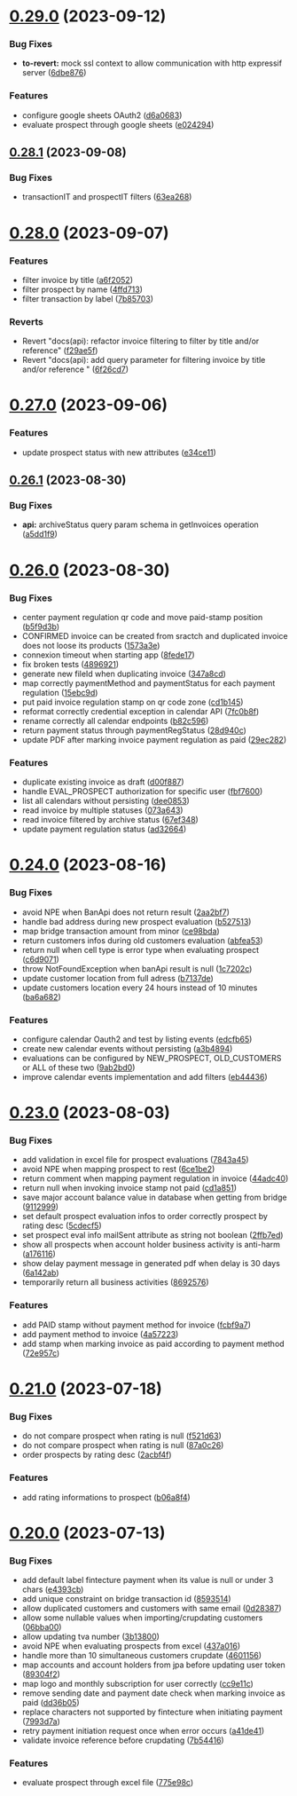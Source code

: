 # [0.29.0](https://github.com/b-partners/bpartners-api/compare/v0.28.1...v0.29.0) (2023-09-12)


### Bug Fixes

* **to-revert:** mock ssl context to allow communication with http expressif server ([6dbe876](https://github.com/b-partners/bpartners-api/commit/6dbe876b97df8afed76f11e21fbe71a3d2ab6bf5))


### Features

* configure google sheets OAuth2 ([d6a0683](https://github.com/b-partners/bpartners-api/commit/d6a0683aa2da4b1e3bf4229bf6bada7c095c96e6))
* evaluate prospect through google sheets ([e024294](https://github.com/b-partners/bpartners-api/commit/e0242942ac27ea6cac78963b01e5c9c65a612438))



## [0.28.1](https://github.com/b-partners/bpartners-api/compare/v0.28.0...v0.28.1) (2023-09-08)


### Bug Fixes

* transactionIT and prospectIT filters ([63ea268](https://github.com/b-partners/bpartners-api/commit/63ea2687c1879e999aca4eaff31c2b8108d901df))



# [0.28.0](https://github.com/b-partners/bpartners-api/compare/v0.27.0...v0.28.0) (2023-09-07)


### Features

* filter invoice by title ([a6f2052](https://github.com/b-partners/bpartners-api/commit/a6f20520d02fccb43ff1aca6c1afbe9ed9c0524f))
* filter prospect by name ([4ffd713](https://github.com/b-partners/bpartners-api/commit/4ffd71398a3f03712be6379944be2f666d1d214e))
* filter transaction by label ([7b85703](https://github.com/b-partners/bpartners-api/commit/7b85703245895236d7948dcd68355733b0373314))


### Reverts

* Revert "docs(api): refactor invoice filtering to filter by title and/or reference" ([f29ae5f](https://github.com/b-partners/bpartners-api/commit/f29ae5fda8d4deda3b6fa0110b839c529696d48b))
* Revert "docs(api): add query parameter for filtering invoice by title and/or reference " ([6f26cd7](https://github.com/b-partners/bpartners-api/commit/6f26cd7fdaab6fd0f597350632c891c5fa554a94))



# [0.27.0](https://github.com/b-partners/bpartners-api/compare/v0.26.1...v0.27.0) (2023-09-06)


### Features

* update prospect status with new attributes ([e34ce11](https://github.com/b-partners/bpartners-api/commit/e34ce11ee49122cf81f3cfbd2c2d6d5735d9b0e2))



## [0.26.1](https://github.com/b-partners/bpartners-api/compare/v0.26.0...v0.26.1) (2023-08-30)


### Bug Fixes

* **api:** archiveStatus query param schema in getInvoices operation ([a5dd1f9](https://github.com/b-partners/bpartners-api/commit/a5dd1f9ef3f60223c5754f504f421d7f3322432c))



# [0.26.0](https://github.com/b-partners/bpartners-api/compare/v0.24.0...v0.26.0) (2023-08-30)


### Bug Fixes

* center payment regulation qr code and move paid-stamp position ([b5f9d3b](https://github.com/b-partners/bpartners-api/commit/b5f9d3b18649c6411d9733d29c4877a0d2b4f2e9))
* CONFIRMED invoice can be created from sractch and duplicated invoice does not loose its products ([1573a3e](https://github.com/b-partners/bpartners-api/commit/1573a3e6204dd3d48a801298f8905ff2db870634))
* connexion timeout when starting app ([8fede17](https://github.com/b-partners/bpartners-api/commit/8fede175cb327ff52baa6a9456a5cfe7f8ba86ef))
* fix broken tests  ([4896921](https://github.com/b-partners/bpartners-api/commit/4896921ba4e151e90493f1b1c296752a8134d5b1))
* generate new fileId when duplicating invoice ([347a8cd](https://github.com/b-partners/bpartners-api/commit/347a8cdf37c30c5d4cb9f2fb4a3b33cc1f87d4c6))
* map correctly paymentMethod and paymentStatus for each payment regulation ([15ebc9d](https://github.com/b-partners/bpartners-api/commit/15ebc9dec99296da1ba32d59ba3d8d48cb23e3d4))
* put paid invoice regulation stamp on qr code zone ([cd1b145](https://github.com/b-partners/bpartners-api/commit/cd1b1450ea2f134f847c50cffbf887ca80deec78))
* reformat correctly credential exception in calendar API ([7fc0b8f](https://github.com/b-partners/bpartners-api/commit/7fc0b8f4d39f44171614bfda223a1033abea19af))
* rename correctly all calendar endpoints ([b82c596](https://github.com/b-partners/bpartners-api/commit/b82c59639036ef361fd2a6a94afd541a6d634bf3))
* return payment status through paymentRegStatus ([28d940c](https://github.com/b-partners/bpartners-api/commit/28d940cee1a285abd485bca7524cf36364a8d19a))
* update PDF after marking invoice payment regulation as paid ([29ec282](https://github.com/b-partners/bpartners-api/commit/29ec2827564500d197afa4cd976d3229e210cbad))


### Features

* duplicate existing invoice as draft ([d00f887](https://github.com/b-partners/bpartners-api/commit/d00f887865600ba5791866ae2e4668eea388d99b))
* handle EVAL_PROSPECT authorization for specific user ([fbf7600](https://github.com/b-partners/bpartners-api/commit/fbf7600df213dc836400b3af3b8a3d1c24fb01da))
* list all calendars without persisting ([dee0853](https://github.com/b-partners/bpartners-api/commit/dee0853f06dc5c2370e987a6fea17fda8fb3285c))
* read invoice by multiple statuses ([073a643](https://github.com/b-partners/bpartners-api/commit/073a64347fc9d10b71cf9fcb4000b08967466e68))
* read invoice filtered by archive status ([67ef348](https://github.com/b-partners/bpartners-api/commit/67ef3482b28de08d3de9354f4a3c23d3d2c96915))
* update payment regulation status ([ad32664](https://github.com/b-partners/bpartners-api/commit/ad32664f97a36bd82685a999194457d9fd95e52c))



# [0.24.0](https://github.com/b-partners/bpartners-api/compare/v0.23.0...v0.24.0) (2023-08-16)


### Bug Fixes

* avoid NPE when BanApi does not return result ([2aa2bf7](https://github.com/b-partners/bpartners-api/commit/2aa2bf764fb76fdd604350ca53c777615d5fd49e))
* handle bad address during new prospect evaluation ([b527513](https://github.com/b-partners/bpartners-api/commit/b5275133702284cb4f663ee848ce63f5e9227abb))
* map bridge transaction amount from minor ([ce98bda](https://github.com/b-partners/bpartners-api/commit/ce98bda5129d218320dd111326c2cd10c38173bc))
* return customers infos during old customers evaluation ([abfea53](https://github.com/b-partners/bpartners-api/commit/abfea539f2da1bffc106ee7942cf7028c40f5823))
* return null when cell type is error type when evaluating prospect ([c6d9071](https://github.com/b-partners/bpartners-api/commit/c6d907124ce62e19b4416664be57a52b771d48a3))
* throw NotFoundException when banApi result is null ([1c7202c](https://github.com/b-partners/bpartners-api/commit/1c7202c058c49e720227b52ea5fe2c2af64ed9e9))
* update customer location from full adress ([b7137de](https://github.com/b-partners/bpartners-api/commit/b7137deb79e4c4cf772c3c6b6e8aa52077b2a807))
* update customers location every 24 hours instead of 10 minutes ([ba6a682](https://github.com/b-partners/bpartners-api/commit/ba6a6820add735d252e9c68e40d891b4ece4daea))


### Features

* configure calendar Oauth2 and test by listing events ([edcfb65](https://github.com/b-partners/bpartners-api/commit/edcfb652873fd19f426633e9b71495760ae656f6))
* create new calendar events without persisting ([a3b4894](https://github.com/b-partners/bpartners-api/commit/a3b48948871225112a13b9bfa115ac3d8c1516ed))
* evaluations can be configured by NEW_PROSPECT, OLD_CUSTOMERS or ALL of these two ([9ab2bd0](https://github.com/b-partners/bpartners-api/commit/9ab2bd0dff29e7f228dfa37c00da33dbaffd6bdf))
* improve calendar events implementation and add filters ([eb44436](https://github.com/b-partners/bpartners-api/commit/eb4443638997a467ff49e78021cfdd4a97cefb5c))



# [0.23.0](https://github.com/b-partners/bpartners-api/compare/v0.21.0...v0.23.0) (2023-08-03)


### Bug Fixes

* add validation in excel file for prospect evaluations ([7843a45](https://github.com/b-partners/bpartners-api/commit/7843a45f45565dcf9c55459449fa177ae5822296))
* avoid NPE when mapping prospect to rest ([6ce1be2](https://github.com/b-partners/bpartners-api/commit/6ce1be2ab790d8e1c97891d6cf7087b07f6fc2a6))
* return comment when mapping payment regulation in invoice ([44adc40](https://github.com/b-partners/bpartners-api/commit/44adc40e10aa02dd1e8429d7a9a4dc628947b8ae))
* return null when invoking invoice stamp not paid ([cd1a851](https://github.com/b-partners/bpartners-api/commit/cd1a8514c51637d1689079438c25ef205f59e3ba))
* save major account balance value in database when getting from bridge ([9112999](https://github.com/b-partners/bpartners-api/commit/9112999d4a518083dbc35e5119bfa8835f8c06fc))
* set default prospect evaluation infos to order correctly prospect by rating desc ([5cdecf5](https://github.com/b-partners/bpartners-api/commit/5cdecf58a57ed5ba00e12fd967fd68ed474da4a3))
* set prospect eval info mailSent attribute as string not boolean ([2ffb7ed](https://github.com/b-partners/bpartners-api/commit/2ffb7ed6dd897637ace8178bcfe11f1d6aa0dff0))
* show all prospects when account holder business activity is anti-harm ([a176116](https://github.com/b-partners/bpartners-api/commit/a17611692575d6abb9cc88eed951fbcf8df7c294))
* show delay payment message in generated pdf when delay is 30 days ([6a142ab](https://github.com/b-partners/bpartners-api/commit/6a142ab5879009649983eb8dc5002e4964d9a55b))
* temporarily return all business activities ([8692576](https://github.com/b-partners/bpartners-api/commit/8692576ff65d91607ec27c37869c8651694abd71))


### Features

* add PAID stamp without payment method for invoice ([fcbf9a7](https://github.com/b-partners/bpartners-api/commit/fcbf9a762b65e391a037aa4cdde0b7f33a14325d))
* add payment method to invoice ([4a57223](https://github.com/b-partners/bpartners-api/commit/4a5722378d6968b2a23b5d54ca48e22f8c6c063b))
* add stamp when marking invoice as paid according to payment method ([72e957c](https://github.com/b-partners/bpartners-api/commit/72e957c19d9fb4b91749207d819232a89db85687))



# [0.21.0](https://github.com/b-partners/bpartners-api/compare/v0.20.0...v0.21.0) (2023-07-18)


### Bug Fixes

* do not compare prospect when rating is null ([f521d63](https://github.com/b-partners/bpartners-api/commit/f521d6392b0c6d1011afc5cd0f8f8ac722f3cbc0))
* do not compare prospect when rating is null ([87a0c26](https://github.com/b-partners/bpartners-api/commit/87a0c26d996b27544062511da34e2d0c050d4c7e))
* order prospects by rating desc ([2acbf4f](https://github.com/b-partners/bpartners-api/commit/2acbf4fa2b0e76a52785d67d3bcedfac0cdb0874))


### Features

* add rating informations to prospect ([b06a8f4](https://github.com/b-partners/bpartners-api/commit/b06a8f4c82cd4fd0bc10d9bd3781dc032b9a21c4))



# [0.20.0](https://github.com/b-partners/bpartners-api/compare/v0.19.0...v0.20.0) (2023-07-13)


### Bug Fixes

* add default label fintecture payment when its value is null or under 3 chars ([e4393cb](https://github.com/b-partners/bpartners-api/commit/e4393cb70f1194a4748a3f75a75a819bdd7107ab))
* add unique constraint on bridge transaction id ([8593514](https://github.com/b-partners/bpartners-api/commit/8593514fd7a154d4c0a852a3377db971084a35f4))
* allow duplicated customers and customers with same email ([0d28387](https://github.com/b-partners/bpartners-api/commit/0d28387514dd9cc388bcfb0cc9167302ad021fd1))
* allow some nullable values when importing/crupdating customers ([06bba00](https://github.com/b-partners/bpartners-api/commit/06bba00a61af1fa0fa36f9ca39118214e59b1b6a))
* allow updating tva number ([3b13800](https://github.com/b-partners/bpartners-api/commit/3b13800cecd35bcb2b058a047f0dba2e9669f025))
* avoid NPE when evaluating prospects from excel ([437a016](https://github.com/b-partners/bpartners-api/commit/437a016a13773595e1c316d1679410dadc63162f))
* handle more than 10 simultaneous customers crupdate ([4601156](https://github.com/b-partners/bpartners-api/commit/460115644f62da6062d4106f72bb5ba8d0a40588))
* map accounts and account holders from jpa before updating user token ([89304f2](https://github.com/b-partners/bpartners-api/commit/89304f2ac0c8d39ea5e3c2e4b248f27c61b8bc47))
* map logo and monthly subscription for user correctly ([cc9e11c](https://github.com/b-partners/bpartners-api/commit/cc9e11c72d4aaf6c9b9246e42722009781686bc1))
* remove sending date and payment date check when marking invoice as paid ([dd36b05](https://github.com/b-partners/bpartners-api/commit/dd36b05d9a93a247dc51603a1fd349614fd4f26e))
* replace characters not supported by fintecture when initiating payment ([7993d7a](https://github.com/b-partners/bpartners-api/commit/7993d7ae1627c96fc5186c953219a27e6ad772a0))
* retry payment initiation request once when error occurs ([a41de41](https://github.com/b-partners/bpartners-api/commit/a41de410dfcb1d942776d70200e114faff379b96))
* validate invoice reference before crupdating ([7b54416](https://github.com/b-partners/bpartners-api/commit/7b54416dc40d3c0d9e8d38c5ab977818b78b6325))


### Features

* evaluate prospect through excel file ([775e98c](https://github.com/b-partners/bpartners-api/commit/775e98c2acc4610a5f7061cbb5848a07dfb1b606))



